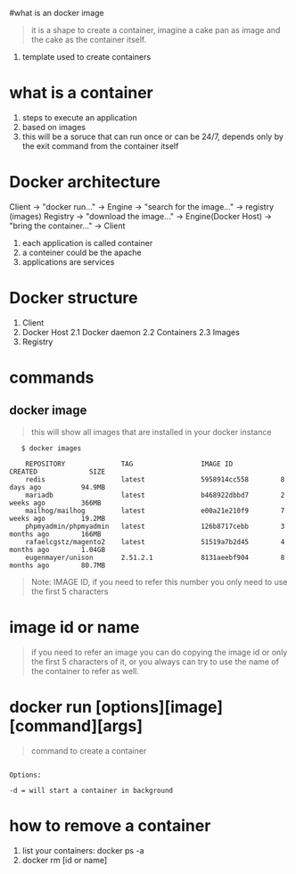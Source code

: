 
#what is an docker image
> it is a shape to create a container, imagine a cake pan as image and the cake as the container itself.
1. template used to create containers

# what is a container
1. steps to execute an application
2. based on images
3. this will be a soruce that can run once or can be 24/7, depends only by the exit command from the container itself

# Docker architecture
Client -> "docker run..." -> Engine -> "search for the image..." -> registry (images)
Registry -> "download the image..." -> Engine(Docker Host) -> "bring the container..." -> Client


1. each application is called container
2. a conteiner could be the apache
3. applications are services

# Docker structure
1. Client
2. Docker Host
2.1 Docker daemon
2.2 Containers
2.3 Images
3. Registry

# commands

## docker image
> this will show all images that are installed in your docker instance
```
   $ docker images
   
    REPOSITORY              TAG                 IMAGE ID            CREATED             SIZE
    redis                   latest              5958914cc558        8 days ago          94.9MB
    mariadb                 latest              b468922dbbd7        2 weeks ago         366MB
    mailhog/mailhog         latest              e00a21e210f9        7 weeks ago         19.2MB
    phpmyadmin/phpmyadmin   latest              126b8717cebb        3 months ago        166MB
    rafaelcgstz/magento2    latest              51519a7b2d45        4 months ago        1.04GB
    eugenmayer/unison       2.51.2.1            8131aeebf904        8 months ago        80.7MB

```
> Note: IMAGE ID, if you need to refer this number you only need to use the first 5 characters

# image id or name
> if you need to refer an image you can do copying the image id or only the first 5 characters of it, or you always can try to use the name of the container to refer as well.

# docker run [options][image][command][args]
> command to create a container
```

Options:

-d = will start a container in background

```


# how to remove a container
1. list your containers: docker ps -a
2. docker rm [id or name]






